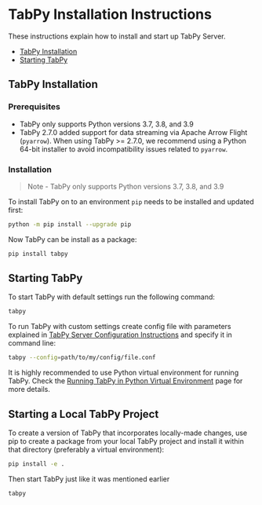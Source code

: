 # TabPy Installation Instructions

These instructions explain how to install and start up TabPy Server.

<!-- markdownlint-disable MD004 -->

<!-- toc -->

- [TabPy Installation](#tabpy-installation)
- [Starting TabPy](#starting-tabpy)

<!-- tocstop -->

<!-- markdownlint-enable MD004 -->

## TabPy Installation

### Prerequisites

- TabPy only supports Python versions 3.7, 3.8, and 3.9
- TabPy 2.7.0 added support for data streaming via
Apache Arrow Flight (`pyarrow`). When using TabPy >= 2.7.0, we
recommend using a Python 64-bit installer to avoid incompatibility issues
related to `pyarrow`.

### Installation

> Note - TabPy only supports Python versions 3.7, 3.8, and 3.9

To install TabPy on to an environment `pip` needs to be installed and
updated first:

```sh
python -m pip install --upgrade pip
```

Now TabPy can be install as a package:

```sh
pip install tabpy
```

## Starting TabPy

To start TabPy with default settings run the following command:

```sh
tabpy
```

To run TabPy with custom settings create config file with parameters
explained in [TabPy Server Configuration Instructions](server-config.md)
and specify it in command line:

```sh
tabpy --config=path/to/my/config/file.conf
```

It is highly recommended to use Python virtual environment for running TabPy.
Check the [Running TabPy in Python Virtual Environment](tabpy-virtualenv.md) page
for more details.

## Starting a Local TabPy Project

To create a version of TabPy that incorporates locally-made changes,
use pip to create a package from your local TabPy project
and install it within that directory (preferably a virtual environment):

```sh
pip install -e .
```

Then start TabPy just like it was mentioned earlier

```sh
tabpy
```
